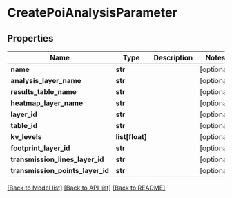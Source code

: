 # CreatePoiAnalysisParameter

## Properties
Name | Type | Description | Notes
------------ | ------------- | ------------- | -------------
**name** | **str** |  | [optional] 
**analysis_layer_name** | **str** |  | [optional] 
**results_table_name** | **str** |  | [optional] 
**heatmap_layer_name** | **str** |  | [optional] 
**layer_id** | **str** |  | [optional] 
**table_id** | **str** |  | [optional] 
**kv_levels** | **list[float]** |  | [optional] 
**footprint_layer_id** | **str** |  | [optional] 
**transmission_lines_layer_id** | **str** |  | [optional] 
**transmission_points_layer_id** | **str** |  | [optional] 

[[Back to Model list]](../README.md#documentation-for-models) [[Back to API list]](../README.md#documentation-for-api-endpoints) [[Back to README]](../README.md)

